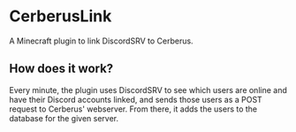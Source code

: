 # CerberusLink

A Minecraft plugin to link DiscordSRV to Cerberus.

## How does it work?

Every minute, the plugin uses DiscordSRV to see which users are online and have their Discord accounts linked, and sends those users as a POST request to Cerberus' webserver. From there, it adds the users to the database for the given server.
